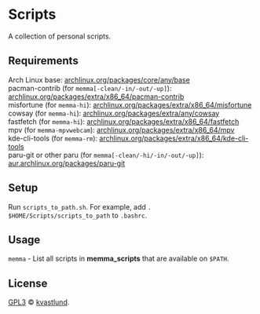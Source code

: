 # Scripts
A collection of personal scripts.

## Requirements
Arch Linux base: [archlinux.org/packages/core/any/base](https://archlinux.org/packages/core/any/base/)\
pacman-contrib (for `memma[-clean/-in/-out/-up]`): [archlinux.org/packages/extra/x86_64/pacman-contrib](https://archlinux.org/packages/extra/x86_64/pacman-contrib/)\
misfortune (for `memma-hi`): [archlinux.org/packages/extra/x86_64/misfortune](https://archlinux.org/packages/extra/x86_64/misfortune/)\
cowsay (for `memma-hi`): [archlinux.org/packages/extra/any/cowsay](https://archlinux.org/packages/extra/any/cowsay/)\
fastfetch (for `memma-hi`): [archlinux.org/packages/extra/x86_64/fastfetch](https://archlinux.org/packages/extra/x86_64/fastfetch/)\
mpv (for `memma-mpvwebcam`): [archlinux.org/packages/extra/x86_64/mpv](https://archlinux.org/packages/extra/x86_64/mpv/)\
kde-cli-tools (for `memma-rm`): [archlinux.org/packages/extra/x86_64/kde-cli-tools](https://archlinux.org/packages/extra/x86_64/kde-cli-tools/)\
paru-git or other paru (for `memma[-clean/-hi/-in/-out/-up]`): [aur.archlinux.org/packages/paru-git](https://aur.archlinux.org/packages/paru-git/)

## Setup
Run `scripts_to_path.sh`. For example, add `. $HOME/Scripts/scripts_to_path` to `.bashrc`.

## Usage
`memma` - List all scripts in **memma_scripts** that are available on `$PATH`.

## License
[GPL3](LICENSE) © [kvastlund](https://github.com/kvastlund).
